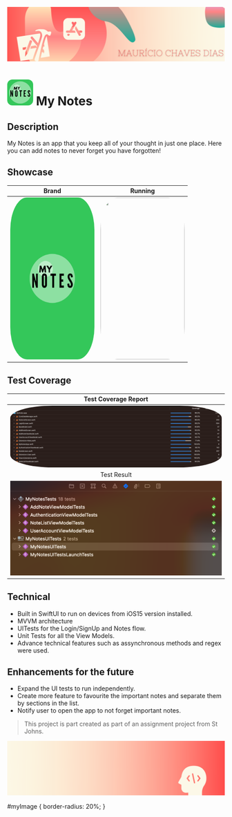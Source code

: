 ![Begin Banner](Documentation/readme-begin-banner-mau.png)

# <img src= Documentation/logo.png  height="60" width="60" style="border-radius: 20%;"> My Notes 


## Description

My Notes is an app that you keep all of your thought in just one place. Here you can add notes to never forget you have forgotten! 

## Showcase
|       Brand      |       Running       |
|:---------------------:|:--------------------:|
|<img src= Documentation/App.png  height="375" width="195" style="border-radius: 20%;">|<img src= Documentation/Running.gif  height="375" width="195"  style="border-radius: 20%;">|


## Test Coverage
|       Test Coverage Report       |
|:---------------------:|
|<img src= Documentation/test_coverage.png style="border-radius: 20%;">|
|       Test Result       |
|<img src= Documentation/unit_tests.png>|


## Technical 

* Built in SwiftUI to run on devices from iOS15 version installed.
* MVVM architecture
* UITests for the Login/SignUp and Notes flow. 
* Unit Tests for all the View Models.
* Advance technical features such as assynchronous methods and regex were used.


## Enhancements for the future
* Expand the UI tests to run independently.
* Create more feature to favourite the important notes and separate them by sections in the list. 
* Notify user to open the app to not forget important notes. 


>This project is part created as part of an assignment project from St Johns.

![End Banner](Documentation/readme-end-banner-mau.png)

#myImage {
  border-radius: 20%;
}
